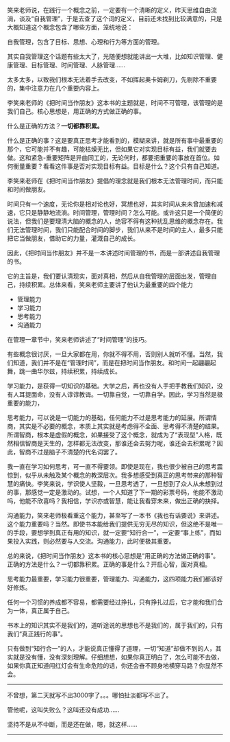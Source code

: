  笑来老师说，在践行一个概念之前，一定要有一个清晰的定义，昨天思维自由流淌，谈及“自我管理”，于是去查了这个词的定义，目前还未找到比较满意的，只是大概知道这个概念包含了哪些方面，笼统地说：

自我管理，包含了目标、思想、心理和行为等方面的管理。

其实自我管理这个话题有些太大了，光随便想就能讲出一大堆，比如知识管理、健康管理、目标管理、时间管理、人脉管理……

太多太多，以致我们根本无法着手去改变，不如挥起奥卡姆剃刀，先剔除不重要的，集中注意力在几个重要内容上。

李笑来老师的《把时间当作朋友》这本书的主题就是，时间不可管理，该管理的是我们自己。核心思想是，用正确的方式做正确的事。

什么是正确的方法？**一切都靠积累。**

什么是正确的事？这是要真正思考才能看到的，模糊来讲，就是所有事中最重要的那个，它可能并不有趣，可能枯燥无比，但如果它对实现目标有益，我们就要去做。这和紧急-重要矩阵是异曲同工的，无论何时，都要把重要的事放在首位。如何衡量重要？看看这件事是否对实现目标有益。目标是什么？这个只有自己知道。

李笑来老师在《把时间当作朋友》提倡的理念就是我们根本无法管理时间，而只能和时间做朋友。

时间只有一个速度，无论你是相对论也好，冥想也好，其实时间从来未曾加速和减速，它只是静静地流淌。时间管理，管理时间？怎么可能。或许这只是一个简便的说法，但我们是要理清大脑的概念的人，绝容不得有这种扰乱思维的概念存在。我们无法管理时间，我们只能配合时间的脚步，我们从来不是时间的主人，最多只能把它当做朋友，借助它的力量，灌溉自己的成长。

因此，《把时间当作朋友》并不是一本讲述时间管理的书，而是一部讲述自我管理的书。

它的主旨是，我们要认清现实，面对真相，然后从自我管理的层面出发，管理自己，持续积累。总体来看，笑来老师主要讲了他认为最重要的四个能力

- 管理能力
- 学习能力
- 思考能力
- 沟通能力

在管理一章节中，笑来老师讲述了“时间管理”的技巧。

有些概念很讨厌，一旦大家都在用，你就不得不用，否则别人就听不懂。当然，我们知道，我们并不是在“管理时间”，而是在把时间当作朋友。和时间一起翩翩起舞，跳一曲华尔兹，持续积累，持续成长。

学习能力，是获得一切知识的基础。大学之后，再也没有人手把手教我们知识，没有人耳提面命，没有人谆谆教诲。一切靠自觉，一切靠自学。因此，学习当然是极重要的能力，

思考能力，可以说是一切能力的基础，任何能力不过是思考能力的延展。所谓情商，其实是不必要的概念，本质上其实就是考虑得不全面、思考得不清楚的结果。所谓智商，根本是虚假的概念，如果接受了这个概念，就成为了“表现型”人格，既然相信智商是天生的，怎样都无法改变，那谁还会去努力呢，谁还会去积累呢？因此，智商不过是脑子不清楚的代名词罢了。

我一直在学习如何思考，可一直不得要领。即使是现在，我也很少被自己的思考震惊到，似乎从未触及某个概念的教深层次。我多想感受到真正的思考带来的那种智慧的痛快。李笑来说，学识使人坚毅，一旦思考透了，一旦想到了众人从未想到过的事，那感觉一定是激动的。试想，一个人知道了下一期的彩票号码，他能不激动吗，他能不欣喜吗？我相信，学识亦或智慧，能让我看穿未来，做出正确的抉择。

沟通能力，笑来老师极看重这个能力，甚至写了一本书《我也有话要说》来讲述。这个能力重要吗？当然。即使书本能给我们提供无穷无尽的知识，但这绝不是唯一的手段，要想学到真正有用的知识，就一定要“知行合一”，一定要“事上练”，而如果投入实践，则必然要与人交流。沟通能力，此时便极其重要。

总的来说，《把时间当作朋友》这本书的核心思想是“用正确的方法做正确的事”。正确的方法是什么？一切都靠积累。正确的事是什么？开启心智，面对真相。

思考能力最重要，学习能力很重要，管理能力、沟通能力，这四项能力我们都该好好修炼。

任何一个习惯的养成都不容易，都需要经过挣扎，只有挣扎过后，它才能和我们合为一体，真正属于自己。

书本上的知识其实不是我们的，道听途说的思想也不是我们的，属于我们的，只有我们“真正践行的事”。

只有做到“知行合一”的人，才能说真正懂得了道理，一切“知道”却做不到的人，其实就是没有懂，没有深刻理解。仔细想想，如果你真正明白了，怎么可能不去做，如果你真正知道闯红灯会有生命危险的话，你还会奋不顾身地横穿马路？你显然不会。

------

不曾想，第二天就写不出3000字了。。。哪怕扯淡都写不出了。

管他呢，这叫失败么？这叫还没有成功……

坚持不是从不中断，而是还在做，嗯，就这样……

------
